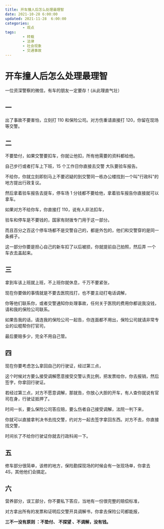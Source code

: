 ```yaml
---
title: 开车撞人后怎么处理最理智
date: 2021-10-28 6:00:00
updated: 2021-11-28  6:00:00
categories:
        - 观点
tags:
        - 转载
        - 法律
        - 社会现象
        - 交通事故
---
```


# 开车撞人后怎么处理最理智

一位资深警察的微信，有车的朋友一定要存！(从此理直气壮）

## 一

出了事故不要害怕，立刻打 110 和保险公司。对方伤重请直接打 120，你留在现场等交警。

## 二

不要垫付，如果交警要扣车，你就让他扣，所有他需要的资料都给他。

自己步行或者打车上下班，15 个工作日你直接去交警 大队要验车报告。

不给你，你就立刻即刻马上不要迟疑的到交警同一栋办公楼找到一个叫"行政科"的地方提出行政复议。

然后拿着验车报告去提车，停车场 1 分钱都不要给他，拿着验车报告你直接就可以拿车。

如果对方不给你车，你直接打 110，说有人非法扣车，

验车和停车是不要钱的，国家有财拨专门用于这一部分。

而且百分之百这个停车场都不是交警自己的，都是外包的，他们和交警穿的是同一条裤子。

这一部分你要是担心自己的新车扣了以后被损，你就提前自己拍照，然后弄 一个车衣去盖起来。

## 三

拿到车该上班就上班，不上班你就休息，千万不要紧张，

现在你要做的事情就是不要去医院找打，也不要主动打电话调解，

你等他们联系你，或者交警通知你处理事故，任何关于医院的费用你都说我没钱，请和我的保险公司联系。

如果告我的话，请连我的保险公司一起告，你连面都不用出，保险公司就请非常专业的讼棍帮你打官司，

最后要赔多少，完全不用自己管。

## 四

现在你要考虑怎么拿回自己的行驶证，经过第三点，

这个时候对方要么接受调解愿意接受交警认责比例，把发票给你，你去报销，然后签字，你拿回行驶证。

若经过第三点，对方不愿意调解，那就告，你放心大胆的开车，有人查你就说有官司在身，行驶证抵押了。

时间一长，要么保险公司答应赔，要么伤者自己接受调解，法院一判下来，

你就可以直接拿判决书去找交警，约对方一起去签字拿回东西。对方不去，你直接找交警，

时间长了不给你行驶证你就去行政科闹一下。

## 五

修车部分很简单，该修的地方，保险勘探现场的时候会有一张现场单，你拿去 4S，其他他们会搞定。

## 六

营养部分，误工部分，你不要私下答应，当地有一份很完整的赔偿标准，

对方拿出所有的发票和证明后交警开具调解书，你拿去保险公司都能报，

**三不一没有原则 ：不垫付、 不探望 、不调解，没有钱。**
